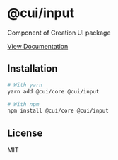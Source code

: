 # @cui/input
Component of Creation UI package

[View Documentation](https://creation-ui.dev/)

## Installation

```bash
# With yarn
yarn add @cui/core @cui/input

# With npm
npm install @cui/core @cui/input
```

## License

MIT
